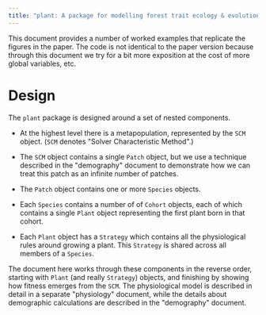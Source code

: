 ```yaml
---
title: "plant: A package for modelling forest trait ecology & evolution: _Introduction_"
---
```


This document provides a number of worked examples that replicate
the figures in the paper.  The code is not identical to the paper
version because through this document we try for a bit more
exposition at the cost of more global variables, etc.

# Design

The `plant` package is designed around a set of nested components.

* At the highest level there is a metapopulation, represented by the
`SCM` object. (`SCM` denotes "Solver Characteristic Method".)

* The `SCM` object contains a single `Patch` object, but we use a
technique described in the "demography" document to demonstrate how
we can treat this patch as an infinite number of patches.

* The `Patch` object contains one or more `Species` objects.

* Each `Species` contains a number of of `Cohort` objects, each of
which contains a single `Plant` object representing the first
plant born in that cohort.

* Each `Plant` object has a `Strategy` which contains all the
physiological rules around growing a plant.  This `Strategy` is
shared across all members of a `Species`.

The document here works through these components in the reverse
order, starting with `Plant` (and really `Strategy`) objects, and
finishing by showing how fitness emerges from the `SCM`.  The
physiological model is described in detail in a separate "physiology"
document, while the details about demographic calculations are described
in the "demography" document.
